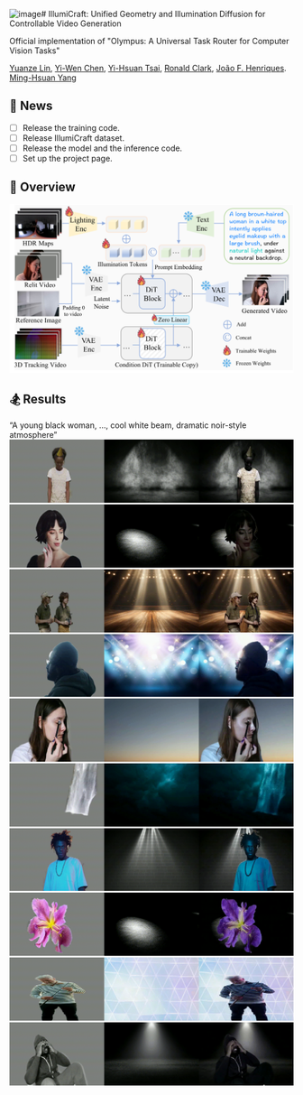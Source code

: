 ![image](https://github.com/user-attachments/assets/29e03181-e389-4a77-b247-26d896f300e1)# IllumiCraft: Unified Geometry and Illumination Diffusion for Controllable Video Generation  <br />

Official implementation of "Olympus: A Universal Task Router for Computer Vision Tasks" 

[Yuanze Lin](https://yuanze-lin.me/), [Yi-Wen Chen](https://wenz116.github.io/), [Yi-Hsuan Tsai](https://sites.google.com/site/yihsuantsai/), [Ronald Clark](https://www.ron-clark.com/), [João F. Henriques](https://www.robots.ox.ac.uk/~joao/). [Ming-Hsuan Yang](https://faculty.ucmerced.edu/mhyang/)

## :mega:  News
- [ ] Release the training code.
- [ ] Release IllumiCraft dataset.
- [ ] Release the model and the inference code.
- [ ] Set up the project page.
  
## :low_brightness: Overview 

![image](https://github.com/yuanze-lin/IllumiCraft/blob/main/assets/framework.png)

## :snowboarder: Results
“A young black woman, …, cool white beam, dramatic noir-style atmosphere”
![image](https://github.com/yuanze-lin/IllumiCraft/blob/main/examples/1.gif)
![image](https://github.com/yuanze-lin/IllumiCraft/blob/main/examples/2.gif)
![image](https://github.com/yuanze-lin/IllumiCraft/blob/main/examples/3.gif)
![image](https://github.com/yuanze-lin/IllumiCraft/blob/main/examples/4.gif)
![image](https://github.com/yuanze-lin/IllumiCraft/blob/main/examples/5.gif)
![image](https://github.com/yuanze-lin/IllumiCraft/blob/main/examples/6.gif)
![image](https://github.com/yuanze-lin/IllumiCraft/blob/main/examples/7.gif)
![image](https://github.com/yuanze-lin/IllumiCraft/blob/main/examples/8.gif)
![image](https://github.com/yuanze-lin/IllumiCraft/blob/main/examples/9.gif)
![image](https://github.com/yuanze-lin/IllumiCraft/blob/main/examples/10.gif)
